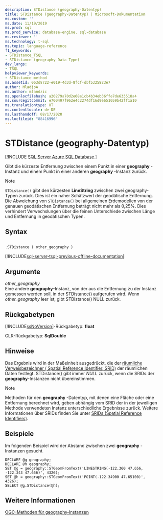 ```yaml
---
description: STDistance (geography-Datentyp)
title: STDistance (geography-Datentyp) | Microsoft-Dokumentation
ms.custom: ''
ms.date: 11/19/2019
ms.prod: sql
ms.prod_service: database-engine, sql-database
ms.reviewer: ''
ms.technology: t-sql
ms.topic: language-reference
f1_keywords:
- STDistance_TSQL
- STDistance (geography Data Type)
dev_langs:
- TSQL
helpviewer_keywords:
- STDistance method
ms.assetid: 063d8722-e019-4d3d-8fcf-dbf5325823e7
author: MladjoA
ms.author: mlandzic
ms.openlocfilehash: a20279a70d2e68e1cb4b34eb36ffe7de633518a4
ms.sourcegitcommit: e700497f962e4c2274df16d9e651059b42ff1a10
ms.translationtype: HT
ms.contentlocale: de-DE
ms.lasthandoff: 08/17/2020
ms.locfileid: "88416996"
---
```

# <a name="stdistance-geography-data-type"></a>STDistance (geography-Datentyp)
[!INCLUDE [SQL Server Azure SQL Database ](../../includes/applies-to-version/sql-asdb.md)]

  Gibt die kürzeste Entfernung zwischen einem Punkt in einer **geography** -Instanz und einem Punkt in einer anderen **geography** -Instanz zurück.  
  
> [!NOTE]  
>  `STDistance()` gibt den kürzesten **LineString** zwischen zwei geography-Typen zurück. Dies ist ein naher Schätzwert der geodätische Entfernung. Die Abweichung von `STDistance()` bei allgemeinen Erdemodellen von der genauen geodätischen Entfernung beträgt nicht mehr als 0,25%. Dies verhindert Verwechslungen über die feinen Unterschiede zwischen Länge und Entfernung in geodätischen Typen.  
  
## <a name="syntax"></a>Syntax  
  
```  
  
.STDistance ( other_geography )  
```  
  
[!INCLUDE[sql-server-tsql-previous-offline-documentation](../../includes/sql-server-tsql-previous-offline-documentation.md)]

## <a name="arguments"></a>Argumente
 *other_geography*  
 Eine andere **geography**-Instanz, von der aus die Entfernung zu der Instanz gemessen werden soll, in der STDistance() aufgerufen wird. Wenn *other_geography* leer ist, gibt STDistance() NULL zurück.  
  
## <a name="return-types"></a>Rückgabetypen  
 [!INCLUDE[ssNoVersion](../../includes/ssnoversion-md.md)]-Rückgabetyp: **float**  
  
 CLR-Rückgabetyp: **SqlDouble**  
  
## <a name="remarks"></a>Hinweise  
 Das Ergebnis wird in der Maßeinheit ausgedrückt, die der [räumliche Verweisbezeichner &#40; Spatial Reference Identifier, SRID&#41;](../../relational-databases/spatial/spatial-reference-identifiers-srids.md) der räumlichen Daten festlegt.
STDistance() gibt immer *NULL* zurück, wenn die SRIDs der **geography**-Instanzen nicht übereinstimmen.  
  
> [!NOTE]  
>  Methoden für den **geography** -Datentyp, mit denen eine Fläche oder eine Entfernung berechnet wird, geben abhängig vom SRID der in der jeweiligen Methode verwendeten Instanz unterschiedliche Ergebnisse zurück. Weitere Informationen über SRIDs finden Sie unter [SRIDs &#40;Spatial Reference Identifiers&#41;](../../relational-databases/spatial/spatial-reference-identifiers-srids.md).  
  
## <a name="examples"></a>Beispiele  
 Im folgenden Beispiel wird der Abstand zwischen zwei **geography** -Instanzen gesucht.  
  
```  
DECLARE @g geography;  
DECLARE @h geography;  
SET @g = geography::STGeomFromText('LINESTRING(-122.360 47.656, -122.343 47.656)', 4326);  
SET @h = geography::STGeomFromText('POINT(-122.34900 47.65100)', 4326);  
SELECT @g.STDistance(@h);  
```  
  
## <a name="see-also"></a>Weitere Informationen  
 [OGC-Methoden für geography-Instanzen](../../t-sql/spatial-geography/ogc-methods-on-geography-instances.md)  
  
  
